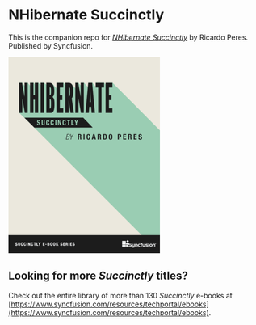 # NHibernate Succinctly
This is the companion repo for [*NHibernate Succinctly*](https://www.syncfusion.com/resources/techportal/details/ebooks/nhibernate) by Ricardo Peres. Published by Syncfusion.

[![cover](https://github.com/SyncfusionSuccinctlyE-Books/NHibernate-Succinctly/blob/master/cover.png)](https://www.syncfusion.com/resources/techportal/details/ebooks/nhibernate)

## Looking for more _Succinctly_ titles?

Check out the entire library of more than 130 _Succinctly_ e-books at [https://www.syncfusion.com/resources/techportal/ebooks](https://www.syncfusion.com/resources/techportal/ebooks).